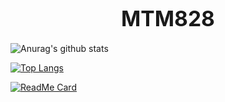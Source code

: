<h1 style="text-align:center;"><big>MTM828</big></h1>

![Anurag's github stats](https://github-readme-stats.vercel.app/api?username=MTM828&show_icons=true&theme=merko)

[![Top Langs](https://github-readme-stats.vercel.app/api/top-langs/?username=MTM828&layout=compact&theme=merko)](https://github.com/anuraghazra/github-readme-stats)

[![ReadMe Card](https://github-readme-stats.vercel.app/api/pin/?username=MTM828&repo=MTM828.github.io&theme=merko)](https://github.com/MTM828/MTM828.github.io)
